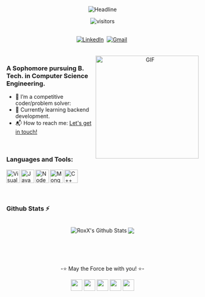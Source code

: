 
<p>
<div align=center>
        <img src="https://readme-typing-svg.herokuapp.com?color=109c5b&size=32&center=true&vCenter=true&width=600&height=50&lines=Hi+there+I'm+Mohit+%F0%9F%91%8B;Back-End+Developer;Problem+Solver" alt="Headline" />
</div> 
<!--   <h1 align="center"><b>Hello there, I'm Mohit <img src="https://raw.githubusercontent.com/MartinHeinz/MartinHeinz/master/wave.gif" width="30px"></b></h1> -->
</p>


<p align="center">
    <img align="center" alt="visitors" src="https://komarev.com/ghpvc/?username=mohitxroxx" />
</p>

<p align="center">
<br>
<a href="https://www.linkedin.com/in/mohitxroxx/"><img src="https://img.shields.io/badge/linkedin-%230077B5.svg?&style=for-the-badge&logo=linkedin&logoColor=white" alt="LinkedIn" /></a>&nbsp;
<a href="mailto:mohitbiz@outlook.com?subject=Hi%20Mohit"><img src="https://img.shields.io/badge/gmail-%23D14836.svg?&style=for-the-badge&logo=gmail&logoColor=white" alt="Gmail"/></a>&nbsp;
<br>
<br>
<br>

<img align="right" height="270px" alt="GIF" src="https://user-images.githubusercontent.com/74038190/225813708-98b745f2-7d22-48cf-9150-083f1b00d6c9.gif" />

### A Sophomore pursuing B. Tech. in Computer Science Engineering.
- 🔭 I’m a competitive coder/problem solver:
- 🌱 Currently learning backend development.
- 📬 How to reach me: [Let's get in touch!][linkedin]

<br>

### Languages and Tools: 

<img align="left" alt="Visual Studio Code" width="35px" src="https://upload.wikimedia.org/wikipedia/commons/thumb/9/9a/Visual_Studio_Code_1.35_icon.svg/2048px-Visual_Studio_Code_1.35_icon.svg.png" />
<img align="left" alt="JavaScript" width="35px" src="https://miro.medium.com/v2/resize:fit:1052/1*wF-Gv5GJep4Xszk9_zzJng.jpeg" />
<img align="left" alt="NodeJS" width="35px" src="https://miro.medium.com/v2/resize:fit:800/1*bc9pmTiyKR0WNPka2w3e0Q.png" />
<img align="left" alt="MongoDB" width="35px" src="https://miro.medium.com/v2/resize:fit:512/1*doAg1_fMQKWFoub-6gwUiQ.png" />
<img align="left" alt="C++" width="35px" src="https://upload.wikimedia.org/wikipedia/commons/thumb/1/18/ISO_C%2B%2B_Logo.svg/1822px-ISO_C%2B%2B_Logo.svg.png" />
<br>
<br>
<br>
<br>

### Github Stats :zap:
<br>
<div style="display: flex; align-items: flex-end; justify-content: center;">
  <img align="left" src="https://github-readme-stats-git-masterrstaa-rickstaa.vercel.app/api?username=mohitxroxx&&show_icons=true&theme=midnight-purple" alt="RoxX's Github Stats" />
  <img src="https://github-readme-stats.vercel.app/api/top-langs/?username=mohitxroxx&theme=react&hide_border=false&include_all_commits=false&count_private=false&layout=compact"/>
</div>

<br>
<br>
<br>
<br>
<!-- ⭐May the Force be with you⭐ -->
<div align="center">
<!--   <img src="https://upload.wikimedia.org/wikipedia/commons/1/14/Lightsaber%2C_silver_hilt%2C_blue_blade.png" alt="Lightsaber Icon" width="50px"> -->
  <p>-⭐ May the Force be with you! ⭐-</p>
  <div>
    <img src="https://cultofthepartyparrot.com/parrots/hd/githubparrot.gif" width="30" height="30"/>
    <img src="https://cultofthepartyparrot.com/flags/hd/indiaparrot.gif" width="30" height="30"/>
    <img src="https://cultofthepartyparrot.com/parrots/hd/dealwithitnowparrot.gif" width="30" height="30"/>
    <img src="https://cultofthepartyparrot.com/parrots/hd/hypnoparrotlight.gif" width="30" height="30"
    <img src="https://cultofthepartyparrot.com/parrots/hd/illuminatiparrot.gif" width="30" height="30"/>
    <img src="https://cultofthepartyparrot.com/parrots/hd/hypnoparrotdark.gif" width="30" height="30"/>
</div>
</div>








[github]: https://github.com/mohitxroxx
[linkedin]: https://www.linkedin.com/in/mohitxroxx/
